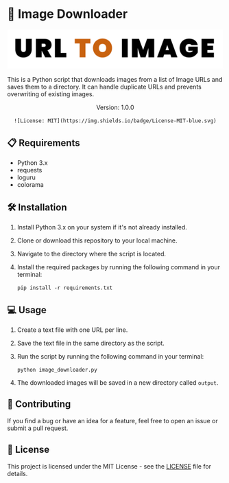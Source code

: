 # 🌅 Image Downloader

![Image Downloader logo](https://github.com/bebedi15/urltoimage/blob/main/urltoimage.png?raw=true)

This is a Python script that downloads images from a list of Image URLs and saves them to a directory. It can handle duplicate URLs and prevents overwriting of existing images.

<div style="text-align:center">
    Version: 1.0.0

    ![License: MIT](https://img.shields.io/badge/License-MIT-blue.svg)

</div>


## 📋 Requirements

- Python 3.x
- requests
- loguru
- colorama

## 🛠️ Installation

1. Install Python 3.x on your system if it's not already installed.
2. Clone or download this repository to your local machine.
3. Navigate to the directory where the script is located.
4. Install the required packages by running the following command in your terminal:

    ```
    pip install -r requirements.txt
    ```

## 💻 Usage

1. Create a text file with one URL per line.
2. Save the text file in the same directory as the script.
3. Run the script by running the following command in your terminal:

    ```
    python image_downloader.py
    ```

4. The downloaded images will be saved in a new directory called `output`.

## 🤝 Contributing

If you find a bug or have an idea for a feature, feel free to open an issue or submit a pull request.

## 📄 License

This project is licensed under the MIT License - see the [LICENSE](LICENSE) file for details.
